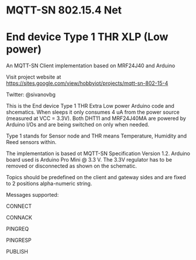 # MQTT-SN 802.15.4 Net
# End device Type 1 THR XLP (Low power)

An MQTT-SN Client implementation based on MRF24J40 and Arduino

Visit project website at https://sites.google.com/view/hobbyiot/projects/mqtt-sn-802-15-4

Twitter: @sivanovbg

This is the End device Type 1 THR Extra Low power Arduino code and shcematics. When sleeps it only consumes 4 uA from the power source (measured at VCC = 3.3V). Both DHT11 and MRF24J40MA are powered by Arduino I/Os and are being switched on only when needed.

Type 1 stands for Sensor node and THR means Temperature, Humidity and Reed sensors within.

The implementation is based ot MQTT-SN Specification Version 1.2. Arduino board used is Arduino Pro Mini @ 3.3 V. The 3.3V regulator has to be removed or disconnected as shown on the schematic.

Topics should be predefined on the client and gateway sides and are fixed to 2 positions alpha-numeric string.

Messages supported:

CONNECT

CONNACK

PINGREQ

PINGRESP

PUBLISH

